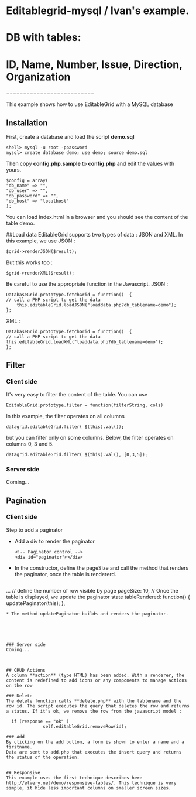 # Editablegrid-mysql / Ivan's example.
# DB with tables:
# ID, Name, Number, Issue, Direction, Organization


==========================

This example shows how to use EditableGrid with a MySQL database

## Installation
First, create a database and load the script **demo.sql**


	shell> mysql -u root -ppassword
	mysql> create database demo; use demo; source demo.sql
	
Then copy **config.php.sample** to **config.php** and edit the values with yours.

	$config = array(
	"db_name" => "",
	"db_user" => "",
	"db_password" => "",
	"db_host" => "localhost"
	);   
	
You can load index.html in a browser and you should see the content of the table demo.

##Load data
EditableGrid supports two types of data : JSON and XML. In this example, we use JSON : 

	$grid->renderJSON($result);  

But this works too : 
	
	$grid->renderXML($result); 

Be careful to use the appropriate function in the Javascript.
JSON : 

	DatabaseGrid.prototype.fetchGrid = function()  {
	// call a PHP script to get the data
		this.editableGrid.loadJSON("loaddata.php?db_tablename=demo");
	};

XML :

	DatabaseGrid.prototype.fetchGrid = function()  {
	// call a PHP script to get the data
	this.editableGrid.loadXML("loaddata.php?db_tablename=demo");
	};


## Filter
### Client side
It's very easy to filter the content of the table. You can use

	EditableGrid.prototype.filter = function(filterString, cols)
	
In this example, the filter operates on all columns 
	
	datagrid.editableGrid.filter( $(this).val());

but you can filter only on some columns. Below, the filter operates on columns 0, 3 and 5. 

	datagrid.editableGrid.filter( $(this).val(), [0,3,5]);
	
### Server side
Coming...

	
## Pagination
### Client side
Step to add a paginator

* Add a div to render the paginator
       
    ```
   <!-- Paginator control -->
   <div id="paginator"></div>
   ```

* In the constructor, define the pageSize and call the method that renders the paginator, once the table is rendererd.

     ```
 ...
  // define the number of row visible by page
      	pageSize: 10,
      // Once the table is displayed, we update the paginator state
        tableRendered:  function() {  updatePaginator(this); },
  ```
* The method updatePaginator builds and renders the paginator.





### Server side
Coming...	
	


## CRUD Actions 
A column **action** (type HTML) has been added. With a renderer, the content is redefined to add icons or any components to manage actions on the row

### Delete
The delete fonction calls **delete.php** with the tablename and the row id. The script executes the query that deletes the row and returns a status. If it's ok, we remove the row from the javascript model : 

	if (response == "ok" )
		        self.editableGrid.removeRow(id);
	
### Add
By clicking on the add button, a form is shown to enter a name and a firstname. 
Data are sent to add.php that executes the insert query and returns the status of the operation. 


## Responsive
This example uses the first technique describes here http://elvery.net/demo/responsive-tables/. This technique is very simple, it hide less important columns on smaller screen sizes.
	
